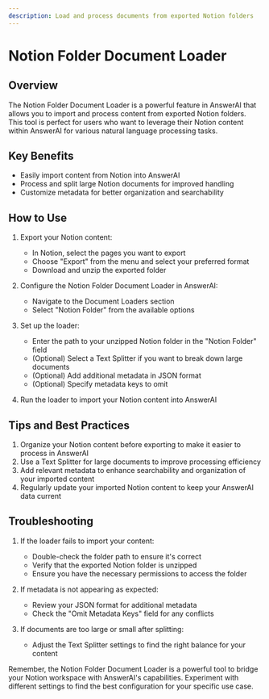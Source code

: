 ```yaml
---
description: Load and process documents from exported Notion folders
---
```


# Notion Folder Document Loader

## Overview

The Notion Folder Document Loader is a powerful feature in AnswerAI that allows you to import and process content from exported Notion folders. This tool is perfect for users who want to leverage their Notion content within AnswerAI for various natural language processing tasks.

## Key Benefits

- Easily import content from Notion into AnswerAI
- Process and split large Notion documents for improved handling
- Customize metadata for better organization and searchability

## How to Use

1. Export your Notion content:
   - In Notion, select the pages you want to export
   - Choose "Export" from the menu and select your preferred format
   - Download and unzip the exported folder

2. Configure the Notion Folder Document Loader in AnswerAI:
   - Navigate to the Document Loaders section
   - Select "Notion Folder" from the available options

3. Set up the loader:
   - Enter the path to your unzipped Notion folder in the "Notion Folder" field
   - (Optional) Select a Text Splitter if you want to break down large documents
   - (Optional) Add additional metadata in JSON format
   - (Optional) Specify metadata keys to omit

4. Run the loader to import your Notion content into AnswerAI

<!-- TODO: Add a screenshot of the Notion Folder Document Loader configuration interface -->

## Tips and Best Practices

1. Organize your Notion content before exporting to make it easier to process in AnswerAI
2. Use a Text Splitter for large documents to improve processing efficiency
3. Add relevant metadata to enhance searchability and organization of your imported content
4. Regularly update your imported Notion content to keep your AnswerAI data current

## Troubleshooting

1. If the loader fails to import your content:
   - Double-check the folder path to ensure it's correct
   - Verify that the exported Notion folder is unzipped
   - Ensure you have the necessary permissions to access the folder

2. If metadata is not appearing as expected:
   - Review your JSON format for additional metadata
   - Check the "Omit Metadata Keys" field for any conflicts

3. If documents are too large or small after splitting:
   - Adjust the Text Splitter settings to find the right balance for your content

Remember, the Notion Folder Document Loader is a powerful tool to bridge your Notion workspace with AnswerAI's capabilities. Experiment with different settings to find the best configuration for your specific use case.
